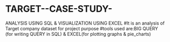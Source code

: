 # TARGET--CASE-STUDY-
ANALYSIS USING SQL &amp; VISUALIZATION USING EXCEL
#It is an analysis of Target company dataset for project purpose
#tools used are:BIG QUERY (for writing QUERY in SQL) & EXCEL(for plotting graphs & pie_charts)
